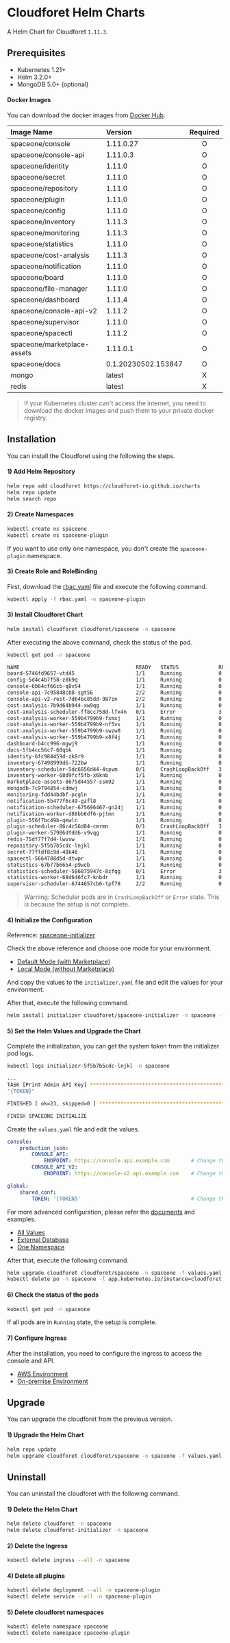# Cloudforet Helm Charts 
A Helm Chart for Cloudforet `1.11.3`.

## Prerequisites
- Kubernetes 1.21+
- Helm 3.2.0+
- MongoDB 5.0+ (optional)

#### Docker Images
You can download the docker images from [Docker Hub](https://hub.docker.com/u/spaceone).

| Image Name                  | Version             | Required |
|:----------------------------|:--------------------|:--------:|
| spaceone/console            | 1.11.0.27           |    O     |
| spaceone/console-api        | 1.11.0.3            |    O     |
| spaceone/identity           | 1.11.0              |    O     |
| spaceone/secret             | 1.11.0              |    O     |
| spaceone/repository         | 1.11.0              |    O     |
| spaceone/plugin             | 1.11.0              |    O     |
| spaceone/config             | 1.11.0              |    O     |
| spaceone/inventory          | 1.11.3              |    O     |
| spaceone/monitoring         | 1.11.3              |    O     |
| spaceone/statistics         | 1.11.0              |    O     |
| spaceone/cost-analysis      | 1.11.3              |    O     |
| spaceone/notification       | 1.11.0              |    O     |
| spaceone/board              | 1.11.0              |    O     |
| spaceone/file-manager       | 1.11.0              |    O     |
| spaceone/dashboard          | 1.11.4              |    O     |
| spaceone/console-api-v2     | 1.11.2              |    O     |
| spaceone/supervisor         | 1.11.0              |    O     |
| spaceone/spacectl           | 1.11.2              |    O     |
| spaceone/marketplace-assets | 1.11.0.1            |    O     |
| spaceone/docs               | 0.1.20230502.153847 |    O     |
| mongo                       | latest              |    X     |
| redis                       | latest              |    X     |

> If your Kubernetes cluster can't access the internet, you need to download the docker images and push them to your private docker registry.


## Installation
You can install the Cloudforet using the following the steps.

#### 1) Add Helm Repository
```bash
helm repo add cloudforet https://cloudforet-io.github.io/charts
helm repo update
helm search repo
```

#### 2) Create Namespaces
```bash
kubectl create ns spaceone
kubectl create ns spaceone-plugin
```
If you want to use only one namespace, you don't create the `spaceone-plugin` namespace.

#### 3) Create Role and RoleBinding
First, download the [rbac.yaml](examples/rbac.yaml) file and execute the following command.

```bash
kubectl apply -f rbac.yaml -n spaceone-plugin
```

#### 3) Install Cloudforet Chart
```bash
helm install cloudforet cloudforet/spaceone -n spaceone
```

After executing the above command, check the status of the pod.
```bash
kubectl get pod -n spaceone

NAME                                      READY   STATUS             RESTARTS      AGE
board-5746fd9657-vtd45                    1/1     Running            0             57s
config-5d4c4b7f58-z8k9q                   1/1     Running            0             58s
console-6b64cf66cb-q8v54                  1/1     Running            0             59s
console-api-7c95848cb8-sgt56              2/2     Running            0             58s
console-api-v2-rest-7d64bc85dd-987zn      2/2     Running            0             56s
cost-analysis-7b9d64b944-xw9qg            1/1     Running            0             59s
cost-analysis-scheduler-ff8cc758d-lfx4n   0/1     Error              3 (37s ago)   55s
cost-analysis-worker-559b4799b9-fxmxj     1/1     Running            0             58s
cost-analysis-worker-559b4799b9-nf5vs     1/1     Running            0             58s
cost-analysis-worker-559b4799b9-swzw8     1/1     Running            0             58s
cost-analysis-worker-559b4799b9-x8f4j     1/1     Running            0             58s
dashboard-b4cc996-mgwj9                   1/1     Running            0             56s
docs-5fb4cc56c7-68qbk                     1/1     Running            0             59s
identity-6fc984459d-zk8r9                 1/1     Running            0             56s
inventory-67498999d6-722bw                1/1     Running            0             57s
inventory-scheduler-5dc6856d44-4spvm      0/1     CrashLoopBackOff   3 (18s ago)   59s
inventory-worker-68d9fcf5fb-x6knb         1/1     Running            0             55s
marketplace-assets-8675d44557-ssm92       1/1     Running            0             59s
mongodb-7c9794854-cdmwj                   1/1     Running            0             59s
monitoring-fdd44bdbf-pcgln                1/1     Running            0             59s
notification-5b477f6c49-gzfl8             1/1     Running            0             59s
notification-scheduler-675696467-gn24j    1/1     Running            0             59s
notification-worker-d88bb6df6-pjtmn       1/1     Running            0             57s
plugin-556f7bc49b-qmwln                   1/1     Running            0             57s
plugin-scheduler-86c4c56d84-cmrmn         0/1     CrashLoopBackOff   3 (13s ago)   59s
plugin-worker-57986dfdd6-v9vqg            1/1     Running            0             58s
redis-75df77f7d4-lwvvw                    1/1     Running            0             59s
repository-5f5b7b5cdc-lnjkl               1/1     Running            0             57s
secret-77ffdf8c9d-48k46                   1/1     Running            0             55s
spacectl-5664788d5d-dtwpr                 1/1     Running            0             59s
statistics-67b77b6654-p9wcb               1/1     Running            0             56s
statistics-scheduler-586875947c-8zfqg     0/1     Error              3 (30s ago)   56s
statistics-worker-68d646fc7-knbdr         1/1     Running            0             58s
supervisor-scheduler-6744657cb6-tpf78     2/2     Running            0             59s
```

> Warning: Scheduler pods are in `CrashLoopBackOff` or `Error` state. This is because the setup is not complete.

#### 4) Initialize the Configuration  
Reference: [spaceone-initializer](https://github.com/cloudforet-io/spaceone-initializer)

Check the above reference and choose one mode for your environment.
- [Default Mode (with Marketplace)](https://github.com/cloudforet-io/spaceone-initializer#default-mode-with-marketplace)
- [Local Mode (without Marketplace)](https://github.com/cloudforet-io/spaceone-initializer#local-mode-without-marketplace)

And copy the values to the `initializer.yaml` file and edit the values for your environment.

After that, execute the following command.
```bash
helm install initializer cloudforet/spaceone-initializer -n spaceone -f initializer.yaml
```

#### 5) Set the Helm Values and Upgrade the Chart
Complete the initialization, you can get the system token from the initializer pod logs.
```bash
kubectl logs initializer-5f5b7b5cdc-lnjkl -n spaceone

...
TASK [Print Admin API Key] *********************************************************************************************
"{TOKEN}"

FINISHED [ ok=23, skipped=0 ] ******************************************************************************************

FINISH SPACEONE INITIALIZE
```

Create the `values.yaml` file and edit the values.
```yaml
console:
    production_json:
        CONSOLE_API:
            ENDPOINT: https://console.api.example.com       # Change the endpoint
        CONSOLE_API_V2:
            ENDPOINT: https://console-v2.api.example.com    # Change the endpoint

global:
    shared_conf:
        TOKEN: '{TOKEN}'                                    # Change the system token
```

For more advanced configuration, please refer the [documents](docs/parameters.md) and examples.
- [All Values](examples/all_values.yaml)
- [External Database](examples/external_db_values.yaml)
- [One Namespace](examples/one_namespace_values.yaml)


After that, execute the following command.
```bash
helm upgrade cloudforet cloudforet/spaceone -n spaceone -f values.yaml
kubectl delete po -n spaceone -l app.kubernetes.io/instance=cloudforet
```

#### 6) Check the status of the pods
```bash
kubectl get pod -n spaceone
```

If all pods are in `Running` state, the setup is complete.

#### 7) Configure Ingress
After the installation, you need to configure the ingress to access the console and API.

- [AWS Environment](docs/aws/README.md)
- [On-premise Environment](docs/on_premise/README.md)

## Upgrade
You can upgrade the cloudforet from the previous version.

#### 1) Upgrade the Helm Chart
```bash
helm repo update
helm upgrade cloudforet cloudforet/spaceone -n spaceone -f values.yaml
```
## Uninstall
You can uninstall the cloudforet with the following command.

#### 1) Delete the Helm Chart
```bash
helm delete cloudforet -n spaceone
helm delete cloudforet-initializer -n spaceone
```

#### 2) Delete the Ingress
```bash
kubectl delete ingress --all -n spaceone
```

#### 4) Delete all plugins
```bash
kubectl delete deployment --all -n spaceone-plugin
kubectl delete service --all -n spaceone-plugin
```

#### 5) Delete cloudforet namespaces
```bash
kubectl delete namespace spaceone
kubectl delete namespace spaceone-plugin
```
